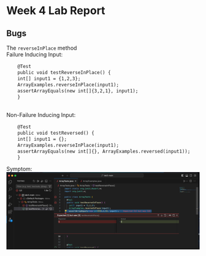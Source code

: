 # Week 4 Lab Report
## Bugs
The ```reverseInPlace``` method <br>
Failure Inducing Input: 
```
    @Test 
	public void testReverseInPlace() {
    int[] input1 = {1,2,3};
    ArrayExamples.reverseInPlace(input1);
    assertArrayEquals(new int[]{3,2,1}, input1);
	}
```
<br>
Non-Failure Inducing Input: 

```
    @Test 
	public void testReversed() {
    int[] input1 = {};
    ArrayExamples.reverseInPlace(input1);
    assertArrayEquals(new int[]{}, ArrayExamples.reversed(input1));
	}
 ```
Symptom: 
![Image](TestFailAndPass.png)
